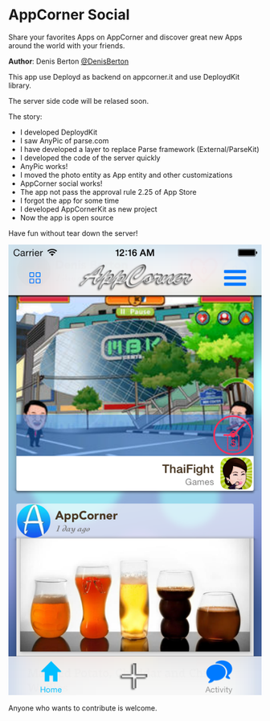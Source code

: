 AppCorner Social
============

Share your favorites Apps on AppCorner and discover great new Apps around the world with your friends.

**Author**: Denis Berton [@DenisBerton](https://twitter.com/DenisBerton)

This app use Deployd as backend on appcorner.it and use DeploydKit library.

The server side code will be relased soon.

The story:
- I developed DeploydKit
- I saw AnyPic of parse.com
- I have developed a layer to replace Parse framework (External/ParseKit)
- I developed the code of the server quickly
- AnyPic works!
- I moved the photo entity as App entity and other customizations
- AppCorner social works!
- The app not pass the approval rule 2.25 of App Store
- I forgot the app for some time
- I developed AppCornerKit as new project
- Now the app is open source

Have fun without tear down the server!

![Alt text](preview/1.png "Preview") 

Anyone who wants to contribute is welcome.

